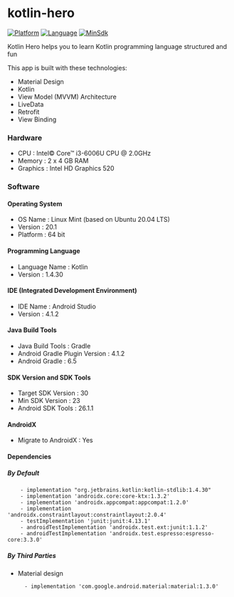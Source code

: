 # kotlin-hero

[![Platform](https://img.shields.io/badge/platform-Android-green)](https://github.com/yumtaufikhidayat/kotlin-hero/blob/main/build.gradle)
[![Language](https://img.shields.io/badge/language-Kotlin-blue)](https://github.com/yumtaufikhidayat/kotlin-hero/blob/main/build.gradle)
[![MinSdk](https://img.shields.io/badge/minsdk-23-red)](https://github.com/yumtaufikhidayat/kotlin-hero/blob/main/build.gradle)

Kotlin Hero helps you to learn Kotlin programming language structured and fun

This app is built with these technologies:
- Material Design
- Kotlin
- View Model (MVVM) Architecture
- LiveData
- Retrofit
- View Binding

### Hardware
- CPU : Intel© Core™ i3-6006U CPU @ 2.0GHz
- Memory : 2 x 4 GB RAM
- Graphics : Intel HD Graphics 520

### Software
#### Operating System
- OS Name : Linux Mint (based on Ubuntu 20.04 LTS)
- Version : 20.1
- Platform : 64 bit

#### Programming Language
- Language Name : Kotlin
- Version : 1.4.30

#### IDE (Integrated Development Environment)
- IDE Name : Android Studio
- Version : 4.1.2

#### Java Build Tools
- Java Build Tools : Gradle
- Android Gradle Plugin Version : 4.1.2
- Android Gradle : 6.5

#### SDK Version and SDK Tools
- Target SDK Version : 30
- Min SDK Version : 23
- Android SDK Tools : 26.1.1

#### AndroidX
- Migrate to AndroidX : Yes

#### Dependencies
##### By Default
        - implementation "org.jetbrains.kotlin:kotlin-stdlib:1.4.30"
        - implementation 'androidx.core:core-ktx:1.3.2'
        - implementation 'androidx.appcompat:appcompat:1.2.0'
        - implementation 'androidx.constraintlayout:constraintlayout:2.0.4'
        - testImplementation 'junit:junit:4.13.1'
        - androidTestImplementation 'androidx.test.ext:junit:1.1.2'
        - androidTestImplementation 'androidx.test.espresso:espresso-core:3.3.0'

##### By Third Parties
- Material design

        - implementation 'com.google.android.material:material:1.3.0'
